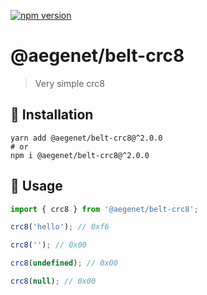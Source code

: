 [![npm version](https://img.shields.io/npm/v/@aegenet/belt-crc8.svg)](https://www.npmjs.com/package/@aegenet/belt-crc8)
<br>

# @aegenet/belt-crc8

> Very simple crc8

## 💾 Installation

```shell
yarn add @aegenet/belt-crc8@^2.0.0
# or
npm i @aegenet/belt-crc8@^2.0.0
```

## 📝 Usage

```typescript
import { crc8 } from '@aegenet/belt-crc8';

crc8('hello'); // 0xf6

crc8(''); // 0x00

crc8(undefined); // 0x00

crc8(null); // 0x00
```
